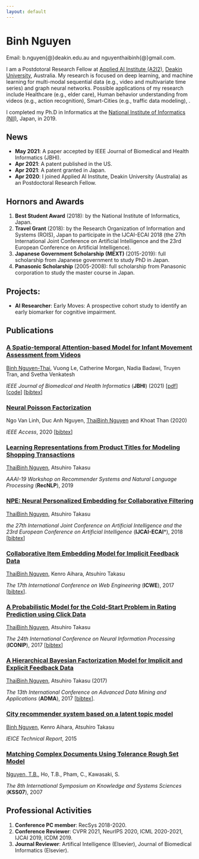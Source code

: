 ```yaml
---
layout: default
---
```

# Binh Nguyen
Email: b.nguyen{@}deakin.edu.au and nguyenthaibinh{@}gmail.com.

I am a Postdotoral Research Fellow at <a href="https://a2i2.deakin.edu.au">Applied AI Institute (A2I2)</a>, <a href="https://www.deakin.edu.au">Deakin University</a>, Australia. My research is focused on deep learning, and machine learning for multi-modal sequential data (e.g., video and multivariate time series) and graph neural networks. Possible applications of my research include Healthcare (e.g., elder care), Human behavior understanding from videos (e.g., action recognition), Smart-Cities (e.g., traffic data modeling), .

I completed my Ph.D in Informatics at the <a href="http://www.nii.ac.jp/graduate/en/">National Institute of Informatics (NII)</a>, Japan, in 2019.

## News
- **May 2021**: A paper accepted by IEEE Journal of Biomedical and Health Informatics (JBHI).
- **Apr 2021**: A patent published in the US.
- **Apr 2021**: A patent granted in Japan.
- **Apr 2020**: I joined Applied AI Institute, Deakin University (Australia) as an Postdoctoral Research Fellow.

## Hornors and Awards
1. **Best Student Award** (2018): by the National Institute of Informatics, Japan.
2. **Travel Grant** (2018): by the Research Organization of Information and Systems (ROIS), Japan to participate in the IJCAI-ECAI 2018 (the 27th International Joint Conference on Artificial Intelligence and the 23rd European Conference on Artificial Intelligence).
3. **Japanese Government Scholarship (MEXT)** (2015-2019): full scholarship from Japanese government to study PhD in Japan.
4. **Panasonic Scholarship** (2005-2008): full scholarship from Panasonic corporation to study the master course in Japan.

## Projects:
- **AI Researcher**: Early Moves: A prospective cohort study to identify an early biomarker for cognitive impairment.

## Publications
### <a href='https://ieeexplore.ieee.org/document/9425001' target="_blank">A Spatio-temporal Attention-based Model for Infant Movement Assessment from Videos</a>
<u>Binh Nguyen-Thai</u>, Vuong Le, Catherine Morgan, Nadia Badawi, Truyen Tran, and Svetha Venkatesh

*IEEE Journal of Biomedical and Health Informatics* (**JBHI**) (2021) [<a href="papers/stam_jbhi.pdf" target="_blank">pdf</a>] [<a href="https://github.com/nguyenthaibinh/stam" target="_blank">code</a>] [<a href="bibtex.html#stam2021">bibtex</a>]

### <a href="https://ieeexplore.ieee.org/document/9091827" target="_blank">Neural Poisson Factorization</a>
Ngo Van Linh, Duc Anh Nguyen, <u>ThaiBinh Nguyen</u> and Khoat Than (2020)

*IEEE Access*, 2020 [<a href="bibtex.html#npf2020">bibtex</a>]

### <a href='https://arxiv.org/pdf/1811.01166' target="_blank">Learning Representations from Product Titles for Modeling Shopping Transactions</a>
<u>ThaiBinh Nguyen</u>, Atsuhiro Takasu

*AAAI-19 Workshop on Recommender Systems and Natural Language Processing* (**RecNLP**), 2019

### <a href='papers/npe_ijcai18.pdf' target="_blank">NPE: Neural Personalized Embedding for Collaborative Filtering</a>
<u>ThaiBinh Nguyen</u>, Atsuhiro Takasu

*the 27th International Joint Conference on Artificial Intelligence and the 23rd European Conference on Artificial Intelligence* (**IJCAI-ECAI***), 2018 [<a href="bibtex.html#nguyen2018npe">bibtex</a>]

### <a href='papers/icwe2017.pdf' target="_blank">Collaborative Item Embedding Model for Implicit Feedback Data</a>
<u>ThaiBinh Nguyen</u>, Kenro Aihara, Atsuhiro Takasu

*The 17th International Conference on Web Engineering* (**ICWE**), 2017 [<a href="bibtex.html#nguyen2017collaborative">bibtex</a>].
 
### <a href='papers/iconip2017.pdf' target="_blank">A Probabilistic Model for the Cold-Start Problem in Rating Prediction using Click Data</a>
<u>ThaiBinh Nguyen</u>, Atsuhiro Takasu  

*The 24th International Conference on Neural Information Processing* (**ICONIP**), 2017 [<a href="bibtex.html#nguyen2017probabilistic">bibtex</a>]

### <a href='papers/adma2017.pdf' target="_blank">A Hierarchical Bayesian Factorization Model for Implicit and Explicit Feedback Data</a>
<u>ThaiBinh Nguyen</u>, Atsuhiro Takasu (2017)

*The 13th International Conference on Advanced Data Mining and Applications* (**ADMA**), 2017 [<a href="bibtex.html#nguyen2017hierarchical">bibtex</a>].

### <a href='papers/city_rec2015.pdf' target="_blank">City recommender system based on a latent topic model</a>
<u>Binh Nguyen</u>, Kenro Aihara, Atsuhiro Takasu

*IEICE Technical Report*, 2015

### <a href='papers/kss2007.pdf' target="_blank">Matching Complex Documents Using Tolerance Rough Set Model</a>
<u>Nguyen, T.B.</u>, Ho, T.B., Pham, C., Kawasaki, S.

*The 8th International Symposium on Knowledge and Systems Sciences* (**KSS07**), 2007

## Professional Activities
1. **Conference PC member**: RecSys 2018-2020.
2. **Conference Reviewer**: CVPR 2021, NeurIPS 2020, ICML 2020-2021, IJCAI 2019, ICDM 2019.
3. **Journal Reviewer**: Artifical Intelligence (Elsevier), Journal of Biomedical Informatics (Elsevier). 
